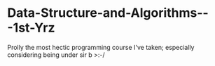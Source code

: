 # Data-Structure-and-Algorithms---1st-Yrz
Prolly the most hectic programming course I've taken; especially considering being under sir b >:-/
